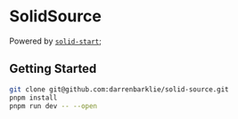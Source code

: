 # SolidSource

Powered by [`solid-start`](https://start.solidjs.com);

## Getting Started

```bash
git clone git@github.com:darrenbarklie/solid-source.git
pnpm install
pnpm run dev -- --open
```
